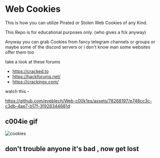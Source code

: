 
# Web Cookies 

This is how you can utilize Pirated or Stolen Web Cookies of any Kind.

This Repo is for educational purposes only. (who gives a fck anyway)

Anyway you can grab Cookies from fancy telegram channels or groups or maybe some of the discord servers or i don't know man some websites offer them too

take a look at these forums 
- https://cracked.to
- https://hackforums.net/
- https://crackingx.com/

watch this - 


https://github.com/eyeblech/Web-c00k1es/assets/78268197/e748cc3c-c3db-4ae7-b17f-3f928344681d



## c004ie gif

![cookies](https://github.com/eyeblech/Web-c00k1es/assets/78268197/17652dad-a123-4a5c-9309-c735978c3346)


## don't trouble anyone it's bad , now get lost
